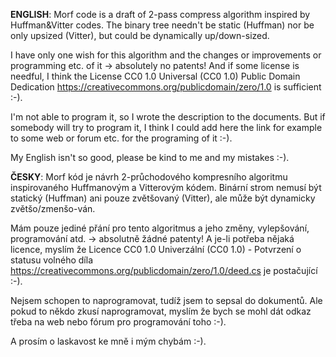 **ENGLISH**:
Morf code is a draft of 2-pass compress algorithm inspired by Huffman&Vitter codes. The binary tree needn't
be static (Huffman) nor be only upsized (Vitter), but could be dynamically up/down-sized.

I have only one wish for this algorithm and the changes or improvements or programming etc. of it → absolutely no patents! And if some license is needful, I think the License CC0 1.0 Universal (CC0 1.0) Public Domain Dedication https://creativecommons.org/publicdomain/zero/1.0 is sufficient :-).

I'm not able to program it, so I wrote the description to the documents. But if somebody will try to program it, I think I could add here the link for example to some web or forum etc. for the programing of it :-).

My English isn't so good, please be kind to me and my mistakes :-). 


**ČESKY**:
Morf kód je návrh 2-průchodového kompresního algoritmu inspirovaného Huffmanovým a Vitterovým kódem. Binární strom nemusí být statický (Huffman) ani pouze zvětšovaný (Vitter), ale může být dynamicky zvětšo/zmenšo-ván.

Mám pouze jediné přání pro tento algoritmus a jeho změny, vylepšování, programování atd. -> absolutně žádné patenty! A je-li potřeba nějaká licence, myslím že Licence CC0 1.0 Univerzální (CC0 1.0) - Potvrzení o statusu volného díla https://creativecommons.org/publicdomain/zero/1.0/deed.cs je postačující :-). 

Nejsem schopen to naprogramovat, tudíž jsem to sepsal do dokumentů. Ale pokud to někdo zkusí naprogramovat, myslím že bych se mohl dát odkaz třeba na web nebo fórum pro programování toho :-). 

A prosím o laskavost ke mně i mým chybám :-).  
